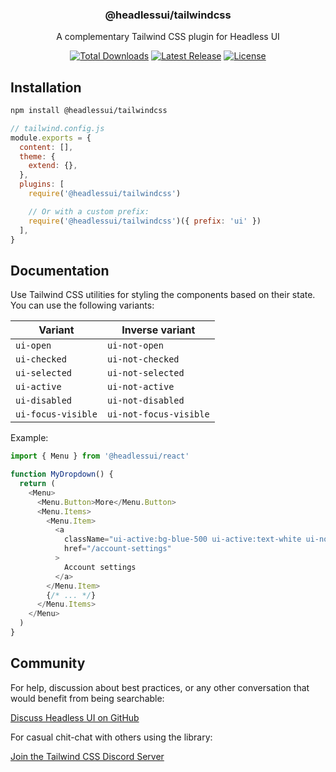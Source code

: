 <h3 align="center">
  @headlessui/tailwindcss
</h3>

<p align="center">
  A complementary Tailwind CSS plugin for Headless UI
</p>

<p align="center">
  <a href="https://www.npmjs.com/package/@headlessui/tailwindcss"><img src="https://img.shields.io/npm/dt/@headlessui/tailwindcss.svg" alt="Total Downloads"></a>
  <a href="https://github.com/tailwindlabs/headlessui/releases"><img src="https://img.shields.io/npm/v/@headlessui/tailwindcss.svg" alt="Latest Release"></a>
  <a href="https://github.com/tailwindlabs/headlessui/blob/main/LICENSE"><img src="https://img.shields.io/npm/l/@headlessui/tailwindcss.svg" alt="License"></a>
</p>

## Installation

```sh
npm install @headlessui/tailwindcss
```

```js
// tailwind.config.js
module.exports = {
  content: [],
  theme: {
    extend: {},
  },
  plugins: [
    require('@headlessui/tailwindcss')

    // Or with a custom prefix:
    require('@headlessui/tailwindcss')({ prefix: 'ui' })
  ],
}
```

## Documentation

Use Tailwind CSS utilities for styling the components based on their state. You can use the
following variants:

| Variant            | Inverse variant        |
| ------------------ | ---------------------- |
| `ui-open`          | `ui-not-open`          |
| `ui-checked`       | `ui-not-checked`       |
| `ui-selected`      | `ui-not-selected`      |
| `ui-active`        | `ui-not-active`        |
| `ui-disabled`      | `ui-not-disabled`      |
| `ui-focus-visible` | `ui-not-focus-visible` |

Example:

```js
import { Menu } from '@headlessui/react'

function MyDropdown() {
  return (
    <Menu>
      <Menu.Button>More</Menu.Button>
      <Menu.Items>
        <Menu.Item>
          <a
            className="ui-active:bg-blue-500 ui-active:text-white ui-not-active:bg-white ui-not-active:text-black"
            href="/account-settings"
          >
            Account settings
          </a>
        </Menu.Item>
        {/* ... */}
      </Menu.Items>
    </Menu>
  )
}
```

## Community

For help, discussion about best practices, or any other conversation that would benefit from being searchable:

[Discuss Headless UI on GitHub](https://github.com/tailwindlabs/headlessui/discussions)

For casual chit-chat with others using the library:

[Join the Tailwind CSS Discord Server](https://discord.gg/7NF8GNe)
